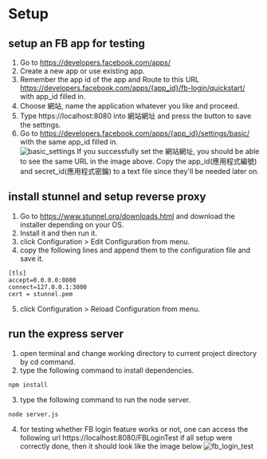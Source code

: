 # Setup
## setup an FB app for testing
1. Go to https://developers.facebook.com/apps/
2. Create a new app or use existing app.
3. Remember the app id of the app and Route to this URL
https://developers.facebook.com/apps/{app_id}/fb-login/quickstart/
with app_id filled in.
4. Choose 網站, name the application whatever you like and proceed.
5. Type https://localhost:8080 into 網站網址 and press the button to save the settings.
6. Go to https://developers.facebook.com/apps/{app_id}/settings/basic/ with the same app_id filled in.  
![basic_settings](https://github.com/gary9716/TestFBVideoUpload/blob/master/app_settings.PNG)
If you successfully set the 網站網址, you should be able to see the same URL in the image above.
Copy the app_id(應用程式編號) and secret_id(應用程式密鑰) to a text file since they'll be needed later on.

## install stunnel and setup reverse proxy
1. Go to https://www.stunnel.org/downloads.html and download the installer depending on your OS.
2. Install it and then run it.
3. click Configuration > Edit Configuration from menu.
4. copy the following lines and append them to the configuration file and save it.
```
[tls]
accept=0.0.0.0:8080
connect=127.0.0.1:3000
cert = stunnel.pem
```
5. click Configuration > Reload Configuration from menu.

## run the express server
1. open terminal and change working directory to current project directory by cd command.
2. type the following command to install dependencies.
```
npm install
```
3. type the following command to run the node server.
```
node server.js
```
4. for testing whether FB login feature works or not, one can access the following url https://localhost:8080/FBLoginTest
if all setup were correctly done, then it should look like the image below
![fb_login_test](https://github.com/gary9716/TestFBVideoUpload/blob/master/FBLoginTestView.PNG)
